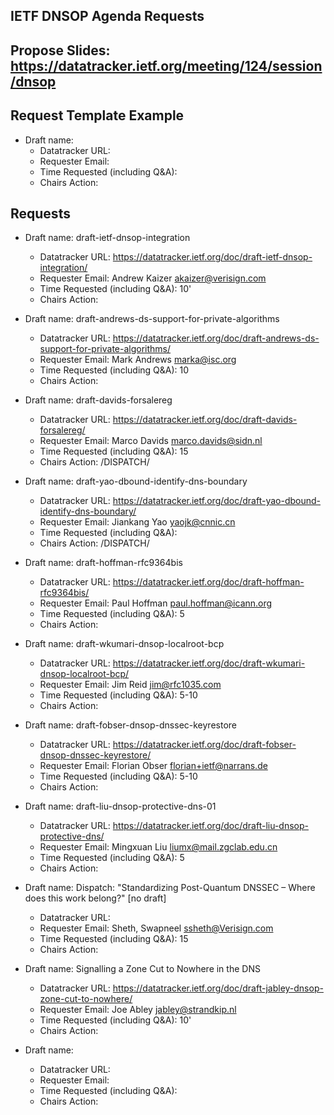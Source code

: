 ## IETF DNSOP Agenda Requests

## Propose Slides: https://datatracker.ietf.org/meeting/124/session/dnsop

## Request Template Example

*   Draft name:
    - Datatracker URL:
    - Requester Email:
    - Time Requested (including Q&A):
    - Chairs Action:

## Requests

*   Draft name: draft-ietf-dnsop-integration
    - Datatracker URL: https://datatracker.ietf.org/doc/draft-ietf-dnsop-integration/
    - Requester Email: Andrew Kaizer <akaizer@verisign.com>
    - Time Requested (including Q&A): 10'
    - Chairs Action:

*   Draft name: draft-andrews-ds-support-for-private-algorithms
    - Datatracker URL: https://datatracker.ietf.org/doc/draft-andrews-ds-support-for-private-algorithms/
    - Requester Email: Mark Andrews <marka@isc.org>
    - Time Requested (including Q&A): 10
    - Chairs Action:

*   Draft name: draft-davids-forsalereg
    - Datatracker URL: https://datatracker.ietf.org/doc/draft-davids-forsalereg/
    - Requester Email: Marco Davids <marco.davids@sidn.nl>
    - Time Requested (including Q&A): 15
    - Chairs Action: /DISPATCH/

*   Draft name: draft-yao-dbound-identify-dns-boundary
    - Datatracker URL: https://datatracker.ietf.org/doc/draft-yao-dbound-identify-dns-boundary/
    - Requester Email: Jiankang Yao <yaojk@cnnic.cn>
    - Time Requested (including Q&A):
    - Chairs Action: /DISPATCH/

*   Draft name: draft-hoffman-rfc9364bis
    - Datatracker URL: https://datatracker.ietf.org/doc/draft-hoffman-rfc9364bis/
    - Requester Email: Paul Hoffman <paul.hoffman@icann.org>
    - Time Requested (including Q&A): 5
    - Chairs Action:

*   Draft name: draft-wkumari-dnsop-localroot-bcp
    - Datatracker URL: https://datatracker.ietf.org/doc/draft-wkumari-dnsop-localroot-bcp/
    - Requester Email: Jim Reid <jim@rfc1035.com>
    - Time Requested (including Q&A): 5-10
    - Chairs Action:

*   Draft name: draft-fobser-dnsop-dnssec-keyrestore
    - Datatracker URL: https://datatracker.ietf.org/doc/draft-fobser-dnsop-dnssec-keyrestore/
    - Requester Email: Florian Obser <florian+ietf@narrans.de>
    - Time Requested (including Q&A): 5-10
    - Chairs Action:

*   Draft name: draft-liu-dnsop-protective-dns-01
    - Datatracker URL: https://datatracker.ietf.org/doc/draft-liu-dnsop-protective-dns/
    - Requester Email: Mingxuan Liu <liumx@mail.zgclab.edu.cn>
    - Time Requested (including Q&A): 5
    - Chairs Action:

*   Draft name: Dispatch: "Standardizing Post-Quantum DNSSEC – Where does this work belong?" [no draft]
    - Datatracker URL:
    - Requester Email: Sheth, Swapneel <ssheth@Verisign.com>
    - Time Requested (including Q&A): 15
    - Chairs Action:

*   Draft name: Signalling a Zone Cut to Nowhere in the DNS
    - Datatracker URL: https://datatracker.ietf.org/doc/draft-jabley-dnsop-zone-cut-to-nowhere/
    - Requester Email: Joe Abley <jabley@strandkip.nl>
    - Time Requested (including Q&A): 10'
    - Chairs Action:

*   Draft name:
    - Datatracker URL:
    - Requester Email:
    - Time Requested (including Q&A):
    - Chairs Action:
